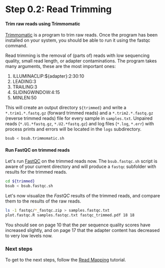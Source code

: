 # Step 0.2: Read Trimming

#### Trim raw reads using Trimmomatic

[Trimmomatic](http://www.usadellab.org/cms/?page=trimmomatic) is a program to trim raw reads. Once the program has been installed on your system, you should be able to run it using the fastqc command.

Read trimming is the removal of (parts of) reads with low sequencing quality, small read length, or adapter contaminations. The program takes many arguments, these are the most important ones:

1) ILLUMINACLIP:${adapter}:2:30:10 
2) LEADING:3 
3) TRAILING:3 
4) SLIDINGWINDOW:4:15 
5) MINLEN:50

This will create an output directory `${trimmed}` and write a `*.trim1.*.fastq.gz` (forward trimmed reads) and a `*.trim2.*.fastq.gz` (reverse trimmed reads) file for every sample in `samples.txt`. Unpaired reads (`*.U1.*fastq.gz`, `*.U2.*fastq.gz`) and log files (`*.log`, `*.err`) with process prints and errors will be located in the `logs` subdirectory.

```bash
bsub < bsub.trimmomatic.sh
```


#### Run FastQC on trimmed reads
Let's run [FastQC](https://www.bioinformatics.babraham.ac.uk/projects/fastqc/) on the trimmed reads now. The `bsub.fastqc.sh` script is aware of your current directory and will produce a `fastqc` subfolder with results for the trimmed reads.

```bash
cd ${trimmed}
bsub < bsub.fastqc.sh
```

Let's now visualize the *FastQC* results of the trimmed reads, and compare them to the results of the raw reads.

```bash
ls -1 fastqc/*_fastqc.zip > samples.fastqc.txt
plot.fastqc.R samples.fastqc.txt fastqc_trimmed.pdf 18 18
```
You should see on page 10 that the per sequence quality scores have increased slightly, and on page 17 that the adapter content has decreased to very low levels now.

### Next steps
To get to the next steps, follow the [Read Mapping](https://github.com/scrameri/CaptureAl/blob/master/Step1_Read_Mapping.md) tutorial.
